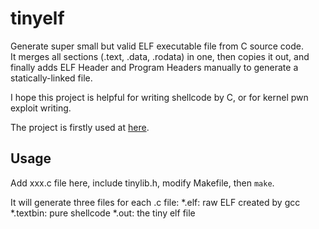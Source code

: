 # tinyelf

Generate super small but valid ELF executable file from C source code.  
It merges all sections (.text, .data, .rodata) in one, then copies it out, and finally adds ELF Header and Program Headers manually to generate a statically-linked file.  

I hope this project is helpful for writing shellcode by C, or for kernel pwn exploit writing.  

The project is firstly used at [here](https://github.com/hzqmwne/my-ctf-challenges/tree/master/0CTF_TCTF-2021-Finals/babalogin/src ).  

## Usage

Add xxx.c file here, include tinylib.h, modify Makefile, then `make`.  

It will generate three files for each .c file:
\*.elf: raw ELF created by gcc
\*.textbin: pure shellcode
\*.out: the tiny elf file

